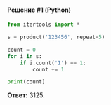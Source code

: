 #### Решение #1 (Python)
```python
from itertools import *

s = product('123456', repeat=5)

count = 0
for i in s:
	if i.count('1') == 1:
		count += 1

print(count)
```
**Ответ:** 3125.
